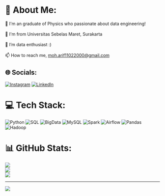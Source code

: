 # 💫 About Me:
🧪 I'm an graduate of Physics who passionate about data engineering!<br><br>🏫 I'm from Universitas Sebelas Maret, Surakarta<br><br>🌱 I’m data enthusiast :) <br><br>📫 How to reach me, moh.arif11022000@gmail.com


## 🌐 Socials:
[![Instagram](https://img.shields.io/badge/Instagram-%23E4405F.svg?logo=Instagram&logoColor=white)](https://instagram.com/mhd.arif11/) [![LinkedIn](https://img.shields.io/badge/LinkedIn-%230077B5.svg?logo=linkedin&logoColor=white)](https://linkedin.com/in/mohammad-arif-9b33531a7) 

# 💻 Tech Stack:
![Python](https://img.shields.io/badge/python-3670A0?style=for-the-badge&logo=python&logoColor=ffdd54) ![SQL](https://img.shields.io/badge/SQL-%23ED8B00.svg?style=for-the-badge&logo=SQL&logoColor=white) ![BigData](https://img.shields.io/badge/BigData-%2344A833.svg?style=for-the-badge&logo=BigData&logoColor=white) ![MySQL](https://img.shields.io/badge/mysql-%2300f.svg?style=for-the-badge&logo=mysql&logoColor=white) ![Spark](https://img.shields.io/badge/Spark-%23EE4C2C.svg?style=for-the-badge&logo=Spark&logoColor=white) ![Airflow](https://img.shields.io/badge/Airflow-%233F4F75.svg?style=for-the-badge&logo=Airflow&logoColor=white) ![Pandas](https://img.shields.io/badge/pandas-%23150458.svg?style=for-the-badge&logo=pandas&logoColor=white) ![Hadoop](https://img.shields.io/badge/Hadoop-%23013243.svg?style=for-the-badge&logo=Hadoop&logoColor=white)
# 📊 GitHub Stats:
![](https://github-readme-stats.vercel.app/api?username=11mohammadarif&theme=dark&hide_border=false&include_all_commits=false&count_private=false)<br/>
![](https://github-readme-streak-stats.herokuapp.com/?user=11mohammadarif&theme=dark&hide_border=false)<br/>
![](https://github-readme-stats.vercel.app/api/top-langs/?username=11mohammadarif&theme=dark&hide_border=false&include_all_commits=false&count_private=false&layout=compact)

---
[![](https://visitcount.itsvg.in/api?id=11mohammadarif&icon=0&color=0)](https://visitcount.itsvg.in)

<!-- Proudly created with GPRM ( https://gprm.itsvg.in ) -->
